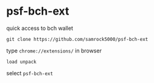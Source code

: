 # psf-bch-ext
quick access to bch wallet

 ```git clone https://github.com/samrock5000/psf-bch-ext```

 type ```chrome://extensions/```  in browser

 ```load unpack```
 
 select ```psf-bch-ext```

